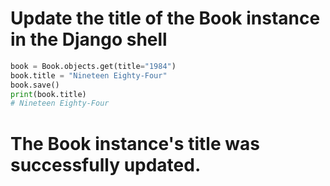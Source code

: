 # Update the title of the Book instance in the Django shell

```python
book = Book.objects.get(title="1984")
book.title = "Nineteen Eighty-Four"
book.save()
print(book.title)
# Nineteen Eighty-Four
```

# The Book instance's title was successfully updated. 